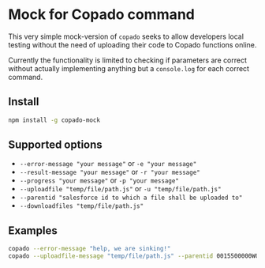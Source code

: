 # Mock for Copado command

This very simple mock-version of `copado` seeks to allow developers local testing without the need of uploading their code to Copado functions online.

Currently the functionality is limited to checking if parameters are correct without actually implementing anything but a `console.log` for each correct command.

## Install

```bash
npm install -g copado-mock
```

## Supported options

- `--error-message "your message"` or `-e "your message"`
- `--result-message "your message"` or `-r "your message"`
- `--progress "your message"` or `-p "your message"`
- `--uploadfile "temp/file/path.js"` or `-u "temp/file/path.js"`
- `--parentid "salesforce id to which a file shall be uploaded to"`
- `--downloadfiles "temp/file/path.js"`

## Examples

```bash
copado --error-message "help, we are sinking!"
copado --uploadfile-message "temp/file/path.js" --parentid 0015500000WOHciAAH
```
